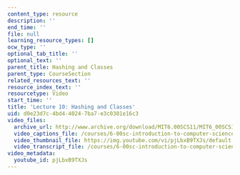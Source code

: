 ```yaml
---
content_type: resource
description: ''
end_time: ''
file: null
learning_resource_types: []
ocw_type: ''
optional_tab_title: ''
optional_text: ''
parent_title: Hashing and Classes
parent_type: CourseSection
related_resources_text: ''
resource_index_text: ''
resourcetype: Video
start_time: ''
title: 'Lecture 10: Hashing and Classes'
uid: d0e23d7c-4bd4-4024-7ba7-e3c0301e16c3
video_files:
  archive_url: http://www.archive.org/download/MIT6.00SCS11/MIT6_00SCS11_lec10_300k.mp4
  video_captions_file: /courses/6-00sc-introduction-to-computer-science-and-programming-spring-2011/be07603b9f4053a2861f9b760c25a99c_pjLbxB9TXJs.vtt
  video_thumbnail_file: https://img.youtube.com/vi/pjLbxB9TXJs/default.jpg
  video_transcript_file: /courses/6-00sc-introduction-to-computer-science-and-programming-spring-2011/c9d8b4dfb3c51c7cf179f8f8af0e97e3_pjLbxB9TXJs.pdf
video_metadata:
  youtube_id: pjLbxB9TXJs
---
```

